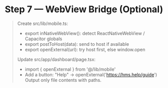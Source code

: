# Step 7 — WebView Bridge (Optional)

> Create src/lib/mobile.ts:
> - export inNativeWebView(): detect ReactNativeWebView / Capacitor globals
> - export postToHost(data): send to host if available
> - export openExternal(url): try host first, else window.open
>
> Update src/app/dashboard/page.tsx:
> - import { openExternal } from '@/lib/mobile'
> - Add a button: "Help" → openExternal('https://hms.help/guide')
> Output only file contents with paths.

